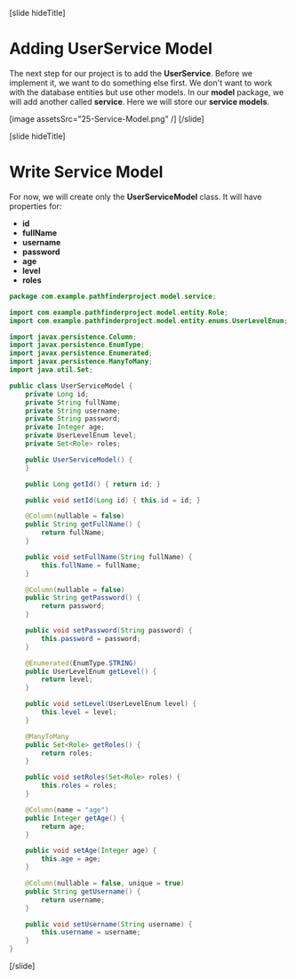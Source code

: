 [slide hideTitle]

# Adding UserService Model

The next step for our project is to add the **UserService**. Before we implement it, we want to do something else first. We don't want to work with the database entities but use other models. In our **model** package, we will add another called **service**. Here we will store our **service models**.

[image assetsSrc="25-Service-Model.png" /]
[/slide]

[slide hideTitle]

# Write Service Model

For now, we will create only the **UserServiceModel** class. It will have properties for:

- **id**
- **fullName**
- **username**
- **password**
- **age**
- **level**
- **roles**

```java
package com.example.pathfinderproject.model.service;

import com.example.pathfinderproject.model.entity.Role;
import com.example.pathfinderproject.model.entity.enums.UserLevelEnum;

import javax.persistence.Column;
import javax.persistence.EnumType;
import javax.persistence.Enumerated;
import javax.persistence.ManyToMany;
import java.util.Set;

public class UserServiceModel {
    private Long id;
    private String fullName;
    private String username;
    private String password;
    private Integer age;
    private UserLevelEnum level;
    private Set<Role> roles;

    public UserServiceModel() {
    }

    public Long getId() { return id; }

    public void setId(Long id) { this.id = id; }

    @Column(nullable = false)
    public String getFullName() {
        return fullName;
    }

    public void setFullName(String fullName) {
        this.fullName = fullName;
    }

    @Column(nullable = false)
    public String getPassword() {
        return password;
    }

    public void setPassword(String password) {
        this.password = password;
    }

    @Enumerated(EnumType.STRING)
    public UserLevelEnum getLevel() {
        return level;
    }

    public void setLevel(UserLevelEnum level) {
        this.level = level;
    }

    @ManyToMany
    public Set<Role> getRoles() {
        return roles;
    }

    public void setRoles(Set<Role> roles) {
        this.roles = roles;
    }

    @Column(name = "age")
    public Integer getAge() {
        return age;
    }

    public void setAge(Integer age) {
        this.age = age;
    }

    @Column(nullable = false, unique = true)
    public String getUsername() {
        return username;
    }

    public void setUsername(String username) {
        this.username = username;
    }
}
```

[/slide]
